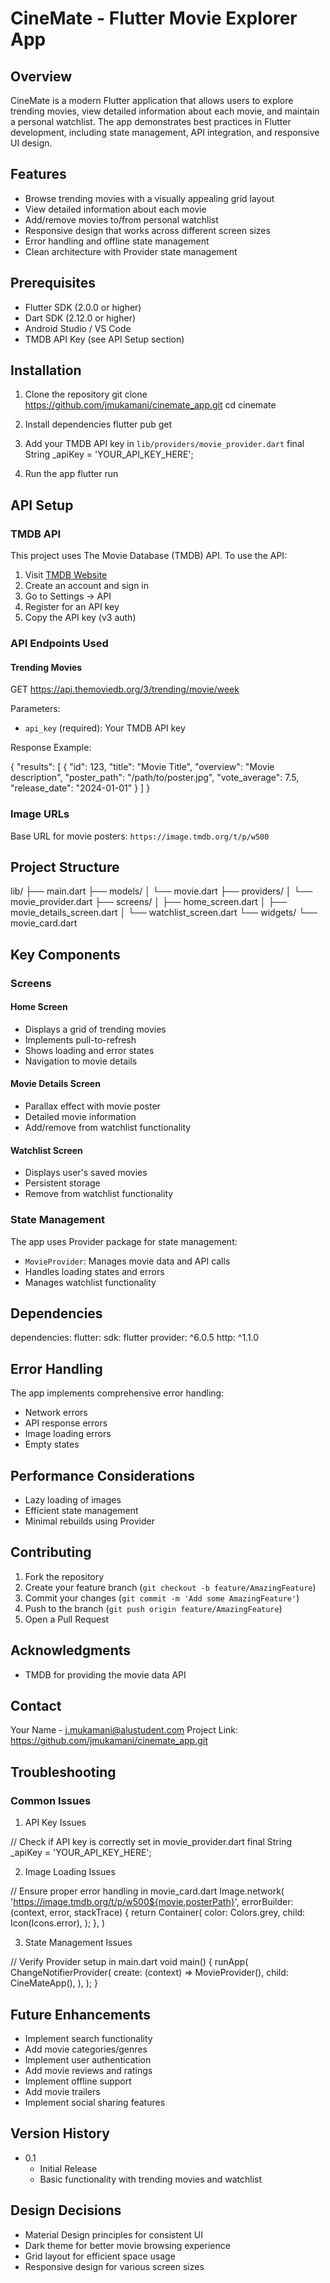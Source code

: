 # CineMate - Flutter Movie Explorer App

## Overview
CineMate is a modern Flutter application that allows users to explore trending movies, view detailed information about each movie, and maintain a personal watchlist. The app demonstrates best practices in Flutter development, including state management, API integration, and responsive UI design.

## Features
- Browse trending movies with a visually appealing grid layout
- View detailed information about each movie
- Add/remove movies to/from personal watchlist
- Responsive design that works across different screen sizes
- Error handling and offline state management
- Clean architecture with Provider state management

## Prerequisites
- Flutter SDK (2.0.0 or higher)
- Dart SDK (2.12.0 or higher)
- Android Studio / VS Code
- TMDB API Key (see API Setup section)

## Installation

1. Clone the repository
git clone https://github.com/jmukamani/cinemate_app.git
cd cinemate

2. Install dependencies
flutter pub get


3. Add your TMDB API key in `lib/providers/movie_provider.dart`
final String _apiKey = 'YOUR_API_KEY_HERE';


4. Run the app
flutter run

## API Setup

### TMDB API
This project uses The Movie Database (TMDB) API. To use the API:

1. Visit [TMDB Website](https://www.themoviedb.org/)
2. Create an account and sign in
3. Go to Settings -> API
4. Register for an API key
5. Copy the API key (v3 auth)

### API Endpoints Used

#### Trending Movies
GET https://api.themoviedb.org/3/trending/movie/week

Parameters:
- `api_key` (required): Your TMDB API key

Response Example:

{
  "results": [
    {
      "id": 123,
      "title": "Movie Title",
      "overview": "Movie description",
      "poster_path": "/path/to/poster.jpg",
      "vote_average": 7.5,
      "release_date": "2024-01-01"
    }
  ]
}


### Image URLs
Base URL for movie posters: `https://image.tmdb.org/t/p/w500`

## Project Structure

lib/
├── main.dart
├── models/
│   └── movie.dart
├── providers/
│   └── movie_provider.dart
├── screens/
│   ├── home_screen.dart
│   ├── movie_details_screen.dart
│   └── watchlist_screen.dart
└── widgets/
    └── movie_card.dart
 

## Key Components

### Screens

#### Home Screen
- Displays a grid of trending movies
- Implements pull-to-refresh
- Shows loading and error states
- Navigation to movie details

#### Movie Details Screen
- Parallax effect with movie poster
- Detailed movie information
- Add/remove from watchlist functionality

#### Watchlist Screen
- Displays user's saved movies
- Persistent storage
- Remove from watchlist functionality

### State Management
The app uses Provider package for state management:
- `MovieProvider`: Manages movie data and API calls
- Handles loading states and errors
- Manages watchlist functionality

## Dependencies

dependencies:
  flutter:
    sdk: flutter
  provider: ^6.0.5
  http: ^1.1.0


## Error Handling
The app implements comprehensive error handling:
- Network errors
- API response errors
- Image loading errors
- Empty states

## Performance Considerations
- Lazy loading of images
- Efficient state management
- Minimal rebuilds using Provider

## Contributing
1. Fork the repository
2. Create your feature branch (`git checkout -b feature/AmazingFeature`)
3. Commit your changes (`git commit -m 'Add some AmazingFeature'`)
4. Push to the branch (`git push origin feature/AmazingFeature`)
5. Open a Pull Request


## Acknowledgments
- TMDB for providing the movie data API

## Contact
Your Name - j.mukamani@alustudent.com
Project Link: https://github.com/jmukamani/cinemate_app.git


## Troubleshooting

### Common Issues

1. API Key Issues

// Check if API key is correctly set in movie_provider.dart
final String _apiKey = 'YOUR_API_KEY_HERE';


2. Image Loading Issues

// Ensure proper error handling in movie_card.dart
Image.network(
  'https://image.tmdb.org/t/p/w500${movie.posterPath}',
  errorBuilder: (context, error, stackTrace) {
    return Container(
      color: Colors.grey,
      child: Icon(Icons.error),
    );
  },
)


3. State Management Issues

// Verify Provider setup in main.dart
void main() {
  runApp(
    ChangeNotifierProvider(
      create: (context) => MovieProvider(),
      child: CineMateApp(),
    ),
  );
}


## Future Enhancements
- Implement search functionality
- Add movie categories/genres
- Implement user authentication
- Add movie reviews and ratings
- Implement offline support
- Add movie trailers
- Implement social sharing features

## Version History
* 0.1
    * Initial Release
    * Basic functionality with trending movies and watchlist

## Design Decisions
- Material Design principles for consistent UI
- Dark theme for better movie browsing experience
- Grid layout for efficient space usage
- Responsive design for various screen sizes
